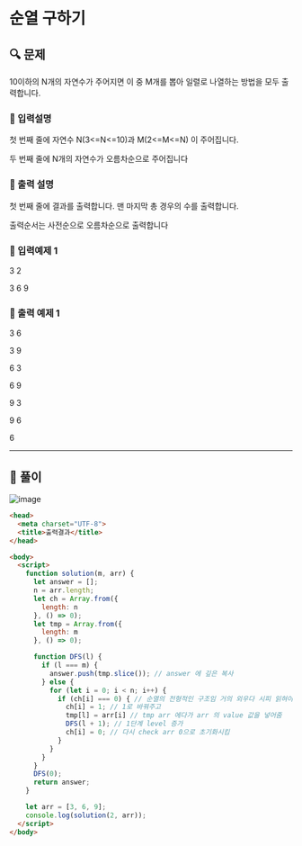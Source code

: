 # 순열 구하기

##  🔍 문제 
10이하의  N개의  자연수가  주어지면  이  중   M개를  뽑아  일렬로  나열하는  방법을  모두  출력합니다.


### 🔹 입력설명
첫  번째  줄에  자연수  N(3<=N<=10)과  M(2<=M<=N)  이  주어집니다.

두  번째  줄에  N개의  자연수가  오름차순으로  주어집니다

### 🔹 출력 설명
첫  번째  줄에  결과를  출력합니다.  맨  마지막  총  경우의  수를  출력합니다.

출력순서는  사전순으로  오름차순으로  출력합니다

### 🔹 입력예제 1
3 2

3 6 9 

### 🔹 출력 예제 1
3 6

3 9

6 3

6 9

9 3

9 6

6


----

##  📌 풀이

![image](https://user-images.githubusercontent.com/28912774/122692215-b5026280-d26e-11eb-9ce1-b2d681ea5fcd.png)


```html
<head>
  <meta charset="UTF-8">
  <title>출력결과</title>
</head>

<body>
  <script>
    function solution(m, arr) {
      let answer = [];
      n = arr.length;
      let ch = Array.from({
        length: n
      }, () => 0);
      let tmp = Array.from({
        length: m
      }, () => 0);

      function DFS(l) {
        if (l === m) {
          answer.push(tmp.slice()); // answer 에 깊은 복사 
        } else {
          for (let i = 0; i < n; i++) {
            if (ch[i] === 0) { // 순열의 전형적인 구조임 거의 외우다 시피 읽혀야 함. ch 에 0으로 비어있을 경우
              ch[i] = 1; // 1로 바꿔주고
              tmp[l] = arr[i] // tmp arr 에다가 arr 의 value 값을 넣어줌
              DFS(l + 1); // 1단계 level 증가
              ch[i] = 0; // 다시 check arr 0으로 초기화시킴
            }
          }
        }
      }
      DFS(0);
      return answer;
    }

    let arr = [3, 6, 9];
    console.log(solution(2, arr));
  </script>
</body>

```

